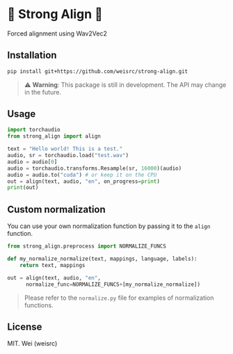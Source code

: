 # 🦾 Strong Align 🎯

Forced alignment using Wav2Vec2

## Installation

```bash
pip install git+https://github.com/weisrc/strong-align.git 
```

> :warning: **Warning**: This package is still in development. The API may change in the future.

## Usage

```python
import torchaudio
from strong_align import align

text = "Hello world! This is a test."
audio, sr = torchaudio.load("test.wav")
audio = audio[0]
audio = torchaudio.transforms.Resample(sr, 16000)(audio)
audio = audio.to("cuda") # or keep it on the CPU
out = align(text, audio, "en", on_progress=print)
print(out)
```

## Custom normalization

You can use your own normalization function by passing it to the `align` function.

```python
from strong_align.preprocess import NORMALIZE_FUNCS

def my_normalize_normalize(text, mappings, language, labels):
    return text, mappings

out = align(text, audio, "en", 
      normalize_func=NORMALIZE_FUNCS+[my_normalize_normalize])
```

> Please refer to the `normalize.py` file for examples of normalization functions.

## License

MIT. Wei (weisrc)
